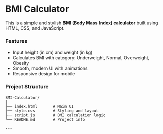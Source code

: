 # BMI Calculator 

This is a simple and stylish **BMI (Body Mass Index) calculator** built using HTML, CSS, and JavaScript.

###  Features
- Input height (in cm) and weight (in kg)
- Calculates BMI with category: Underweight, Normal, Overweight, Obesity
- Smooth, modern UI with animations
- Responsive design for mobile

###  Project Structure
```
BMI-Calculator/
│
├── index.html       # Main UI
├── style.css        # Styling and layout
├── script.js        # BMI calculation logic
└── README.md        # Project info

---


